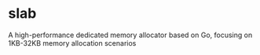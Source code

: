 # slab
A high-performance dedicated memory allocator based on Go, focusing on 1KB-32KB memory allocation scenarios​
